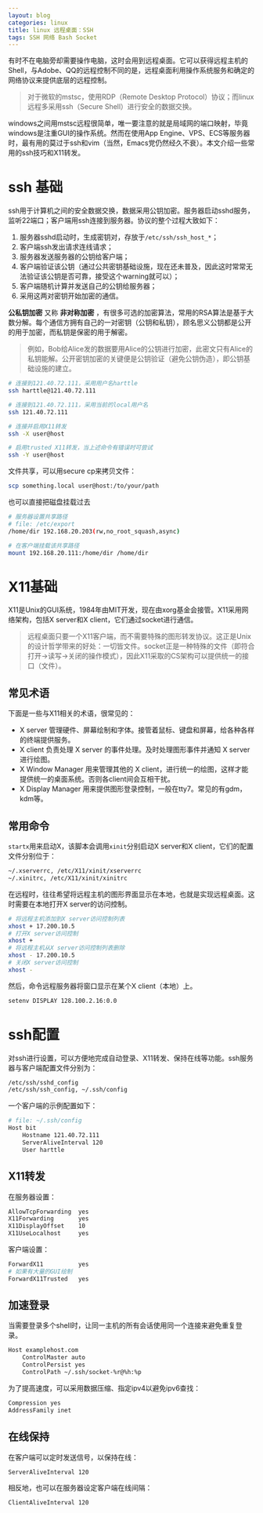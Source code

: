 ```yaml
---
layout: blog
categories: linux
title: linux 远程桌面：SSH
tags: SSH 网络 Bash Socket
---
```


有时不在电脑旁却需要操作电脑，这时会用到远程桌面。它可以获得远程主机的Shell，与Adobe、QQ的远程控制不同的是，远程桌面利用操作系统服务和确定的网络协议来提供底层的远程控制。

> 对于微软的mstsc，使用RDP（Remote Desktop Protocol）协议；而linux远程多采用ssh（Secure Shell）进行安全的数据交换。

windows之间用mstsc远程很简单，唯一要注意的就是局域网的端口映射，毕竟windows是注重GUI的操作系统。然而在使用App Engine、VPS、ECS等服务器时，最有用的莫过于ssh和vim（当然，Emacs党仍然经久不衰）。本文介绍一些常用的ssh技巧和X11转发。

<!--more-->

# ssh 基础

ssh用于计算机之间的安全数据交换，数据采用公钥加密。服务器启动sshd服务，监听22端口；客户端用ssh连接到服务器。协议的整个过程大致如下：

1. 服务器sshd启动时，生成密钥对，存放于`/etc/ssh/ssh_host_*`；
2. 客户端ssh发出请求连线请求；
3. 服务器发送服务器的公钥给客户端；
4. 客户端验证该公钥（通过公共密钥基础设施，现在还未普及，因此这时常常无法验证该公钥是否可靠，接受这个warning就可以）；
5. 客户端随机计算并发送自己的公钥给服务器；
6. 采用这两对密钥开始加密的通信。

**公私钥加密** 又称 **非对称加密** ，有很多可选的加密算法，常用的RSA算法是基于大数分解。每个通信方拥有自己的一对密钥（公钥和私钥），顾名思义公钥都是公开的用于加密，而私钥是保密的用于解密。

> 例如，Bob给Alice发的数据要用Alice的公钥进行加密，此密文只有Alice的私钥能解。公开密钥加密的关键便是公钥验证（避免公钥伪造），即公钥基础设施的建立。


```bash
# 连接到121.40.72.111，采用用户名harttle
ssh harttle@121.40.72.111

# 连接到121.40.72.111，采用当前的local用户名
ssh 121.40.72.111

# 连接并启用X11转发
ssh -X user@host

# 启用trusted X11转发，当上述命令有错误时可尝试
ssh -Y user@host
```

文件共享，可以用secure cp来拷贝文件：

```bash
scp something.local user@host:/to/your/path
```

也可以直接把磁盘挂载过去

```bash
# 服务器设置共享路径
# file: /etc/export 
/home/dir 192.168.20.203(rw,no_root_squash,async)

# 在客户端挂载该共享路径
mount 192.168.20.111:/home/dir /home/dir
```


# X11基础

X11是Unix的GUI系统，1984年由MIT开发，现在由xorg基金会接管。X11采用网络架构，包括X server和X client，它们通过socket进行通信。

> 远程桌面只要一个X11客户端，而不需要特殊的图形转发协议。这正是Unix的设计哲学带来的好处：一切皆文件。socket正是一种特殊的文件（即符合打开->读写->关闭的操作模式），因此X11采取的CS架构可以提供统一的接口（文件）。

## 常见术语

下面是一些与X11相关的术语，很常见的：

* X server 管理硬件、屏幕绘制和字体。接管着鼠标、键盘和屏幕，给各种各样的终端提供服务。
* X client 负责处理 X server 的事件处理。及时处理图形事件并通知 X server 进行绘图。
* X Window Manager 用来管理其他的 X client，进行统一的绘图，这样才能提供统一的桌面系统。否则各client间会互相干扰。
* X Display Manager 用来提供图形登录控制，一般在tty7。常见的有gdm，kdm等。

## 常用命令

`startx`用来启动X，该脚本会调用`xinit`分别启动X server和X client，它们的配置文件分别位于：

```bash
~/.xserverrc, /etc/X11/xinit/xserverrc
~/.xinitrc, /etc/X11/xinit/xinitrc
```

在远程时，往往希望将远程主机的图形界面显示在本地，也就是实现远程桌面。这时需要在本地打开X server的访问控制。

```bash
# 将远程主机添加到X server访问控制列表
xhost + 17.200.10.5
# 打开X server访问控制
xhost +
# 将远程主机从X server访问控制列表删除
xhost - 17.200.10.5
# 关闭X server访问控制
xhost -
```

然后，命令远程服务器将窗口显示在某个X client（本地）上。

```bash
setenv DISPLAY 128.100.2.16:0.0
```

# ssh配置

对ssh进行设置，可以方便地完成自动登录、X11转发、保持在线等功能。ssh服务器与客户端配置文件分别为：

```bash
/etc/ssh/sshd_config
/etc/ssh/ssh_config, ~/.ssh/config
```

一个客户端的示例配置如下：

```bash
# file: ~/.ssh/config
Host bit
    Hostname 121.40.72.111
    ServerAliveInterval 120
    User harttle
```

## X11转发

在服务器设置：

```bash
AllowTcpForwarding  yes
X11Forwarding       yes
X11DisplayOffset    10
X11UseLocalhost     yes
```

客户端设置：

```bash
ForwardX11          yes
# 如果有大量的GUI绘制
ForwardX11Trusted   yes
```

## 加速登录

当需要登录多个shell时，让同一主机的所有会话使用同一个连接来避免重复登录。

```bash
Host examplehost.com
    ControlMaster auto
    ControlPersist yes
    ControlPath ~/.ssh/socket-%r@%h:%p
```

为了提高速度，可以采用数据压缩、指定ipv4以避免ipv6查找：

```bash
Compression yes
AddressFamily inet
```

## 在线保持

在客户端可以定时发送信号，以保持在线：

```bash
ServerAliveInterval 120
```

相反地，也可以在服务器设定客户端在线间隔：

```bash
ClientAliveInterval 120
```
